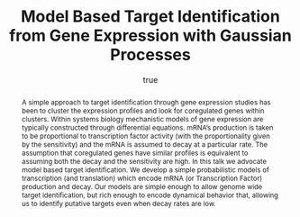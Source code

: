 ---
abstract: "A simple approach to target identification through gene expression studies
  has been to cluster the expression profiles and look for coregulated genes within
  clusters. Within systems biology mechanistic models of gene expression are typically
  constructed through differential equations. mRNA\u2019s production is taken to be
  proportional to transcription factor activity (with the proportionality given by
  the sensitivity) and the mRNA is assumed to decay at a particular rate. The assumption
  that coregulated genes have similar profiles is equivalent to assuming both the
  decay and the sensitivity are high. In this talk we advocate model based target
  identification. We develop a simple probabilistic models of transcription (and translation)
  which encode mRNA (or Transcription Factor) production and decay. Our models are
  simple enough to allow genome wide target identification, but rich enough to encode
  dynamical behavior that, allowing us to identify putative targets even when decay
  rates are low."
author:
- family: Lawrence
  given: Neil D.
  gscholar: r3SJcvoAAAAJ
  institute: University of Sheffield
  twitter: lawrennd
  url: http://inverseprobability.com
categories:
- Lawrence-jhu09
day: '19'
errata: []
extras: []
key: Lawrence-jhu09
layout: talk
linkpdf: ftp://ftp.dcs.shef.ac.uk/home/neil/ode_jhu09.pdf
month: 10
published: 2009-10-19
section: pre
title: Model Based Target Identification from Gene Expression with <span>G</span>aussian
  Processes
venue: School of Public Health, Johns Hopkins University, U.S.A.
year: '2009'
---